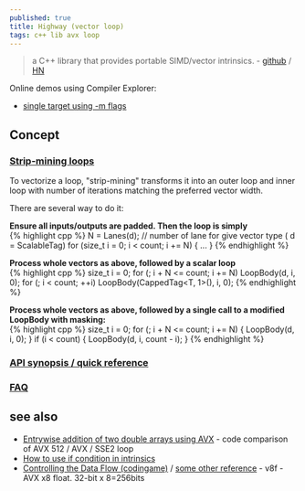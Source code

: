 ```yaml
---
published: true
title: Highway (vector loop)
tags: c++ lib avx loop
---
```

> a C++ library that provides portable SIMD/vector intrinsics. - [github](https://github.com/google/highway#efficient-and-performance-portable-vector-software) / [HN](https://news.ycombinator.com/item?id=28189799)

Online demos using Compiler Explorer:
- [single target using -m flags](https://gcc.godbolt.org/z/rGnjMevKG)

## Concept

### [Strip-mining loops](https://github.com/google/highway#strip-mining-loops)

To vectorize a loop, "strip-mining" transforms it into an outer loop and inner loop with number of iterations matching the preferred vector width.

There are several way to do it:

**Ensure all inputs/outputs are padded. Then the loop is simply**  
{% highlight cpp %}
N = Lanes(d);	// number of lane for give vector type ( d = ScalableTag<T>)
for (size_t i = 0; i < count; i += N) {
...
}
{% endhighlight %}
                             
**Process whole vectors as above, followed by a scalar loop**  
{% highlight cpp %}
size_t i = 0;
for (; i + N <= count; i += N) LoopBody<false>(d, i, 0);
for (; i < count; ++i) LoopBody<false>(CappedTag<T, 1>(), i, 0);
{% endhighlight %}

                             
                             
**Process whole vectors as above, followed by a single call to a modified LoopBody with masking:**  
{% highlight cpp %}
size_t i = 0;
for (; i + N <= count; i += N) {
  LoopBody<false>(d, i, 0);
}
if (i < count) {
  LoopBody<true>(d, i, count - i);
}
{% endhighlight %}
                             

### [API synopsis / quick reference](https://github.com/google/highway/blob/master/g3doc/quick_reference.md)

### [FAQ](https://github.com/google/highway/blob/master/g3doc/faq.md)

## see also
- [Entrywise addition of two double arrays using AVX](https://stackoverflow.com/a/27204877/51386) - code comparison of AVX 512 / AVX / SSE2 loop
- [How to use if condition in intrinsics](https://stackoverflow.com/questions/38006616/how-to-use-if-condition-in-intrinsics)
- [Controlling the Data Flow (codingame)](https://www.codingame.com/playgrounds/283/sse-avx-vectorization/controlling-the-data-flow) / [some other reference](https://www.codingame.com/playgrounds/283/sse-avx-vectorization/final-words) - v8f - AVX x8 float. 32-bit x 8=256bits
